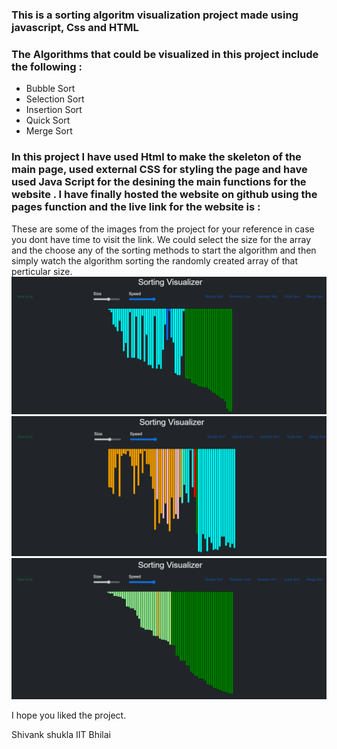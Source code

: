 ### This is a sorting algoritm visualization project made using javascript, Css and HTML
### The Algorithms that could be visualized in this project include the following :  
- Bubble Sort 
- Selection Sort
- Insertion Sort
- Quick Sort
- Merge Sort

### In this project I have used Html to make the skeleton of the main page, used external CSS for styling the page and have used Java Script for the desining the main functions for the website . I have finally hosted the website on github using the pages function and the live link for the website is :  <br/>

These are some of the images from the project for your reference in case you dont have time to visit the link.
We could select the size for the array and the choose any of the sorting methods to start the algorithm and then simply watch the algorithm sorting the randomly created array of that perticular size.
<img src="img/img1.png"> <br/>
<img src="img/img2.png"> <br/>
<img src="img/img3.png"> <br/>
 

I hope you liked the project.


Shivank shukla IIT Bhilai